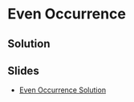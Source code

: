 
# Even Occurrence

## Solution


## Slides

* [Even Occurrence Solution](https://docs.google.com/a/hackreactor.com/presentation/d/1_EhU4-YmLi-SdRva3aQLACMEOIpc1OQJdpC5ho3kFW0/embed?start=false&loop=false&delayms=3000)
